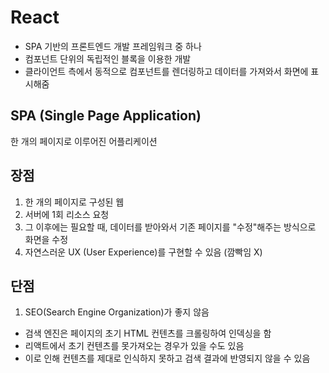 # React
- SPA 기반의 프론트엔드 개발 프레임워크 중 하나
- 컴포넌트 단위의 독립적인 블록을 이용한 개발
- 클라이언트 측에서 동적으로 컴포넌트를 렌더링하고 데이터를 가져와서 화면에 표시해줌

## SPA (Single Page Application)
한 개의 페이지로 이루어진 어플리케이션

## 장점
1. 한 개의 페이지로 구성된 웹
2. 서버에 1회 리소스 요청
3. 그 이후에는 필요할 때, 데이터를 받아와서 기존 페이지를 "수정"해주는 방식으로 화면을 수정
4. 자연스러운 UX (User Experience)를 구현할 수 있음 (깜빡임 X)

## 단점
1. SEO(Search Engine Organization)가 좋지 않음
- 검색 엔진은 페이지의 초기 HTML 컨텐츠를 크롤링하여 인덱싱을 함
- 리액트에서 초기 컨텐츠를 못가져오는 경우가 있을 수도 있음
- 이로 인해 컨텐츠를 제대로 인식하지 못하고 검색 결과에 반영되지 않을 수 있음
